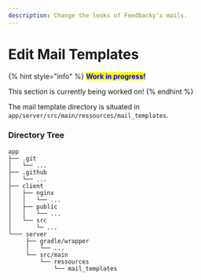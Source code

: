 ```yaml
---
description: Change the looks of Feedbacky's mails.
---
```


# Edit Mail Templates

{% hint style="info" %}
<mark style="color:blue;">**Work in progress!**</mark>

This section is currently being worked on!
{% endhint %}

The mail template directory is situated in `app/server/src/main/ressources/mail_templates`.

### Directory Tree

```
app
├── .git
│   └── ...
├── .github
│   └── ...
├── client
│   ├── nginx
│   │   └── ...
│   ├── public
│   │   └── ...
│   └── src
│       └─ ...
└─── server
     ├── gradle/wrapper
     │   └── ...
     └── src/main
         └── ressources
             └── mail_templates      
```
